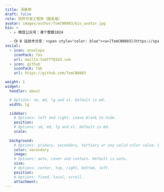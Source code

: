 ```yaml
---
title: 汤昊坤
draft: false
role: 软件开发工程师（服务端）
avatar: images/author/TomCN0803/bio_avatar.jpg
bio: >
  - ✍️ 微信公众号：凑个整数1024

  - 📺 B 站技术分享：<span style="color: blue"><u>[TomCN0803](https://space.bilibili.com/5613372)</u></span>
social:
  - icon: envelope
    iconPack: fas
    url: mailto:tomfff@163.com
  - icon: github
    iconPack: fab
    url: https://github.com/TomCN0803

weight: 1
widget:
  handler: about

  # Options: sm, md, lg and xl. Default is md.
  width: lg

  sidebar:
    # Options: left and right. Leave blank to hide.
    position:
    # Options: sm, md, lg and xl. Default is md.
    scale:
  
  background:
    # Options: primary, secondary, tertiary or any valid color value. Default is primary.
    color: secondary
    image:
    # Options: auto, cover and contain. Default is auto.
    size:
    # Options: center, top, right, bottom, left.
    position:
    # Options: fixed, local, scroll.
    attachment: 
---
```

